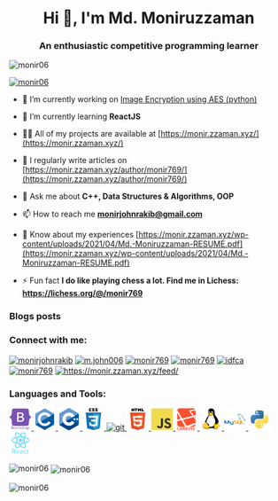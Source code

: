 <h1 align="center">Hi 👋, I'm Md. Moniruzzaman</h1>
<h3 align="center">An enthusiastic competitive programming learner</h3>

<p align="left"> <img src="https://komarev.com/ghpvc/?username=monir06&label=Profile%20views&color=0e75b6&style=flat" alt="monir06" /> </p>

<p align="left"> <a href="https://github.com/ryo-ma/github-profile-trophy"><img src="https://github-profile-trophy.vercel.app/?username=monir06" alt="monir06" /></a> </p>

- 🔭 I’m currently working on [Image Encryption using AES (python)](https://github.com/monir06/Image-Encryption-using-AES)

- 🌱 I’m currently learning **ReactJS**

- 👨‍💻 All of my projects are available at [https://monir.zzaman.xyz/](https://monir.zzaman.xyz/)

- 📝 I regularly write articles on [https://monir.zzaman.xyz/author/monir769/](https://monir.zzaman.xyz/author/monir769/)

- 💬 Ask me about **C++, Data Structures & Algorithms, OOP**

- 📫 How to reach me **monirjohnrakib@gmail.com**

- 📄 Know about my experiences [https://monir.zzaman.xyz/wp-content/uploads/2021/04/Md.-Moniruzzaman-RESUME.pdf](https://monir.zzaman.xyz/wp-content/uploads/2021/04/Md.-Moniruzzaman-RESUME.pdf)

- ⚡ Fun fact **I do like playing chess a lot. Find me in Lichess: https://lichess.org/@/monir769**

### Blogs posts
<!-- BLOG-POST-LIST:START -->
<!-- BLOG-POST-LIST:END -->

<h3 align="left">Connect with me:</h3>
<p align="left">
<a href="https://linkedin.com/in/monirjohnrakib" target="blank"><img align="center" src="https://raw.githubusercontent.com/rahuldkjain/github-profile-readme-generator/master/src/images/icons/Social/linked-in-alt.svg" alt="monirjohnrakib" height="30" width="40" /></a>
<a href="https://fb.com/m.john006" target="blank"><img align="center" src="https://raw.githubusercontent.com/rahuldkjain/github-profile-readme-generator/master/src/images/icons/Social/facebook.svg" alt="m.john006" height="30" width="40" /></a>
<a href="https://www.codechef.com/users/monir769" target="blank"><img align="center" src="https://cdn.jsdelivr.net/npm/simple-icons@3.1.0/icons/codechef.svg" alt="monir769" height="30" width="40" /></a>
<a href="https://www.hackerrank.com/monir769" target="blank"><img align="center" src="https://raw.githubusercontent.com/rahuldkjain/github-profile-readme-generator/master/src/images/icons/Social/hackerrank.svg" alt="monir769" height="30" width="40" /></a>
<a href="https://codeforces.com/profile/idfca" target="blank"><img align="center" src="https://raw.githubusercontent.com/rahuldkjain/github-profile-readme-generator/master/src/images/icons/Social/codeforces.svg" alt="idfca" height="30" width="40" /></a>
<a href="https://www.leetcode.com/monir769" target="blank"><img align="center" src="https://raw.githubusercontent.com/rahuldkjain/github-profile-readme-generator/master/src/images/icons/Social/leet-code.svg" alt="monir769" height="30" width="40" /></a>
<a href="/https://monir.zzaman.xyz/feed/" target="blank"><img align="center" src="https://raw.githubusercontent.com/rahuldkjain/github-profile-readme-generator/master/src/images/icons/Social/rss.svg" alt="https://monir.zzaman.xyz/feed/" height="30" width="40" /></a>
</p>

<h3 align="left">Languages and Tools:</h3>
<p align="left"> <a href="https://getbootstrap.com" target="_blank" rel="noreferrer"> <img src="https://raw.githubusercontent.com/devicons/devicon/master/icons/bootstrap/bootstrap-plain-wordmark.svg" alt="bootstrap" width="40" height="40"/> </a> <a href="https://www.cprogramming.com/" target="_blank" rel="noreferrer"> <img src="https://raw.githubusercontent.com/devicons/devicon/master/icons/c/c-original.svg" alt="c" width="40" height="40"/> </a> <a href="https://www.w3schools.com/cpp/" target="_blank" rel="noreferrer"> <img src="https://raw.githubusercontent.com/devicons/devicon/master/icons/cplusplus/cplusplus-original.svg" alt="cplusplus" width="40" height="40"/> </a> <a href="https://www.w3schools.com/css/" target="_blank" rel="noreferrer"> <img src="https://raw.githubusercontent.com/devicons/devicon/master/icons/css3/css3-original-wordmark.svg" alt="css3" width="40" height="40"/> </a> <a href="https://git-scm.com/" target="_blank" rel="noreferrer"> <img src="https://www.vectorlogo.zone/logos/git-scm/git-scm-icon.svg" alt="git" width="40" height="40"/> </a> <a href="https://www.w3.org/html/" target="_blank" rel="noreferrer"> <img src="https://raw.githubusercontent.com/devicons/devicon/master/icons/html5/html5-original-wordmark.svg" alt="html5" width="40" height="40"/> </a> <a href="https://developer.mozilla.org/en-US/docs/Web/JavaScript" target="_blank" rel="noreferrer"> <img src="https://raw.githubusercontent.com/devicons/devicon/master/icons/javascript/javascript-original.svg" alt="javascript" width="40" height="40"/> </a> <a href="https://laravel.com/" target="_blank" rel="noreferrer"> <img src="https://raw.githubusercontent.com/devicons/devicon/master/icons/laravel/laravel-plain-wordmark.svg" alt="laravel" width="40" height="40"/> </a> <a href="https://www.linux.org/" target="_blank" rel="noreferrer"> <img src="https://raw.githubusercontent.com/devicons/devicon/master/icons/linux/linux-original.svg" alt="linux" width="40" height="40"/> </a> <a href="https://www.mysql.com/" target="_blank" rel="noreferrer"> <img src="https://raw.githubusercontent.com/devicons/devicon/master/icons/mysql/mysql-original-wordmark.svg" alt="mysql" width="40" height="40"/> </a> <a href="https://www.python.org" target="_blank" rel="noreferrer"> <img src="https://raw.githubusercontent.com/devicons/devicon/master/icons/python/python-original.svg" alt="python" width="40" height="40"/> </a> <a href="https://reactjs.org/" target="_blank" rel="noreferrer"> <img src="https://raw.githubusercontent.com/devicons/devicon/master/icons/react/react-original-wordmark.svg" alt="react" width="40" height="40"/> </a> </p>

<p><img align="left" src="https://github-readme-stats.vercel.app/api/top-langs?username=monir06&show_icons=true&locale=en&layout=compact" alt="monir06" /></p>

<p>&nbsp;<img align="center" src="https://github-readme-stats.vercel.app/api?username=monir06&show_icons=true&locale=en" alt="monir06" /></p>

<p><img align="center" src="https://github-readme-streak-stats.herokuapp.com/?user=monir06&" alt="monir06" /></p>

